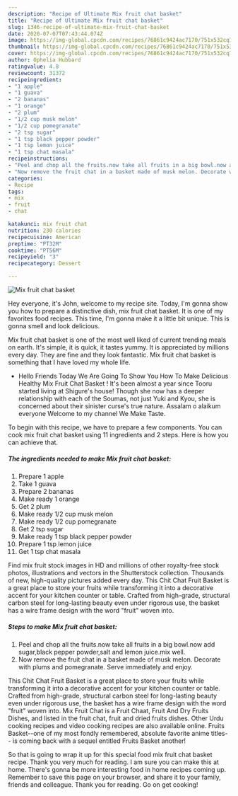 ```yaml
---
description: "Recipe of Ultimate Mix fruit chat basket"
title: "Recipe of Ultimate Mix fruit chat basket"
slug: 1346-recipe-of-ultimate-mix-fruit-chat-basket
date: 2020-07-07T07:43:44.074Z
image: https://img-global.cpcdn.com/recipes/76861c9424ac7170/751x532cq70/mix-fruit-chat-basket-recipe-main-photo.jpg
thumbnail: https://img-global.cpcdn.com/recipes/76861c9424ac7170/751x532cq70/mix-fruit-chat-basket-recipe-main-photo.jpg
cover: https://img-global.cpcdn.com/recipes/76861c9424ac7170/751x532cq70/mix-fruit-chat-basket-recipe-main-photo.jpg
author: Ophelia Hubbard
ratingvalue: 4.8
reviewcount: 31372
recipeingredient:
- "1 apple"
- "1 guava"
- "2 bananas"
- "1 orange"
- "2 plum"
- "1/2 cup musk melon"
- "1/2 cup pomegranate"
- "2 tsp sugar"
- "1 tsp black pepper powder"
- "1 tsp lemon juice"
- "1 tsp chat masala"
recipeinstructions:
- "Peel and chop all the fruits.now take all fruits in a big bowl.now add sugar,black pepper powder,salt and lemon juice.mix well."
- "Now remove the fruit chat in a basket made of musk melon. Decorate with plums and pomegranate. Serve immediately and enjoy."
categories:
- Recipe
tags:
- mix
- fruit
- chat

katakunci: mix fruit chat 
nutrition: 230 calories
recipecuisine: American
preptime: "PT32M"
cooktime: "PT56M"
recipeyield: "3"
recipecategory: Dessert

---
```



![Mix fruit chat basket](https://img-global.cpcdn.com/recipes/76861c9424ac7170/751x532cq70/mix-fruit-chat-basket-recipe-main-photo.jpg)

Hey everyone, it's John, welcome to my recipe site. Today, I'm gonna show you how to prepare a distinctive dish, mix fruit chat basket. It is one of my favorites food recipes. This time, I'm gonna make it a little bit unique. This is gonna smell and look delicious.

Mix fruit chat basket is one of the most well liked of current trending meals on earth. It's simple, it is quick, it tastes yummy. It is appreciated by millions every day. They are fine and they look fantastic. Mix fruit chat basket is something that I have loved my whole life.

- Hello Friends Today We Are Going To Show You How To Make Delicious Healthy Mix Fruit Chat Basket ! It&#39;s been almost a year since Tooru started living at Shigure&#39;s house! Though she now has a deeper relationship with each of the Soumas, not just Yuki and Kyou, she is concerned about their sinister curse&#39;s true nature. Assalam o alaikum everyone Welcome to my channel We Make Taste.


To begin with this recipe, we have to prepare a few components. You can cook mix fruit chat basket using 11 ingredients and 2 steps. Here is how you can achieve that.

<!--inarticleads1-->

##### The ingredients needed to make Mix fruit chat basket:

1. Prepare 1 apple
1. Take 1 guava
1. Prepare 2 bananas
1. Make ready 1 orange
1. Get 2 plum
1. Make ready 1/2 cup musk melon
1. Make ready 1/2 cup pomegranate
1. Get 2 tsp sugar
1. Make ready 1 tsp black pepper powder
1. Prepare 1 tsp lemon juice
1. Get 1 tsp chat masala


Find mix fruit stock images in HD and millions of other royalty-free stock photos, illustrations and vectors in the Shutterstock collection. Thousands of new, high-quality pictures added every day. This Chit Chat Fruit Basket is a great place to store your fruits while transforming it into a decorative accent for your kitchen counter or table. Crafted from high-grade, structural carbon steel for long-lasting beauty even under rigorous use, the basket has a wire frame design with the word &#34;fruit&#34; woven into. 

<!--inarticleads2-->

##### Steps to make Mix fruit chat basket:

1. Peel and chop all the fruits.now take all fruits in a big bowl.now add sugar,black pepper powder,salt and lemon juice.mix well.
1. Now remove the fruit chat in a basket made of musk melon. Decorate with plums and pomegranate. Serve immediately and enjoy.


This Chit Chat Fruit Basket is a great place to store your fruits while transforming it into a decorative accent for your kitchen counter or table. Crafted from high-grade, structural carbon steel for long-lasting beauty even under rigorous use, the basket has a wire frame design with the word &#34;fruit&#34; woven into. Mix Fruit Chat is a Fruit Chaat, Fruit And Dry Fruits Dishes, and listed in the fruit chat, fruit and dried fruits dishes. Other Urdu cooking recipes and video cooking recipes are also available online. Fruits Basket--one of my most fondly remembered, absolute favorite anime titles-- is coming back with a sequel entitled Fruits Basket another! 

So that is going to wrap it up for this special food mix fruit chat basket recipe. Thank you very much for reading. I am sure you can make this at home. There's gonna be more interesting food in home recipes coming up. Remember to save this page on your browser, and share it to your family, friends and colleague. Thank you for reading. Go on get cooking!
